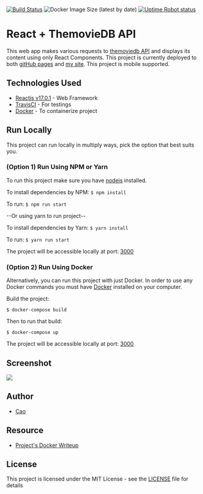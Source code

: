 [![Build Status](https://travis-ci.com/caocmai/react-themoviedb.svg?branch=main)](https://travis-ci.org/caocmai/react-themoviedb)
![Docker Image Size (latest by date)](https://img.shields.io/docker/image-size/caocmai/react-themoviedb)
[![Uptime Robot status](https://img.shields.io/uptimerobot/status/m779426128-6b6e81ed8dc987db17d4cad2.svg)](https://stats.uptimerobot.com/5VRgVS0oq2)


# React + ThemovieDB API 
This web app makes various requests to [themoviedb API](https://developers.themoviedb.org/3/getting-started/introduction) and displays its content using only React Components. This project is currently deployed to both [gitHub pages](https://caocmai.github.io/react-themoviedb) and [my site](https://caothemoviedb.dev.caomai.live/#/). This project is mobile supported.

## Technologies Used
- [Reactjs v17.0.1](https://reactjs.org/) - Web Framework
- [TravisCI](https://travis-ci.com/) - For testings
- [Docker](https://www.docker.com/) - To containerize project

## Run Locally
This project can run locally in multiply ways, pick the option that best suits you.

### (Option 1) Run Using NPM or Yarn
To run this project make sure you have [nodejs](https://nodejs.org/en/) installed. 

To install dependencies by NPM: ```$ npm install```

To run: ```$ npm run start```

--Or using yarn to run project--

To install dependencies by Yarn: ```$ yarn install```

To run: ```$ yarn run start```

The project will be accessible locally at port: [3000](http://localhost:3000/)

### (Option 2) Run Using Docker
Alternatively, you can run this project with just Docker. In order to use any Docker commands you must have [Docker](https://www.docker.com/) installed on your computer.

Build the project:

```$ docker-compose build```

Then to run that build:

```$ docker-compose up```

The project will be accessible locally at port: [3000](http://localhost:3000/)

## Screenshot
![](screenshots/screenshot2.png)

## Author
- [Cao](https://www.makeschool.com/portfolio/cao-mai)

## Resource
- [Project's Docker Writeup](https://medium.com/@cao.mai/dockerizing-a-react-project-6a4aa35dd1ee)

## License
This project is licensed under the MIT License - see the [LICENSE](LICENSE) file for details
